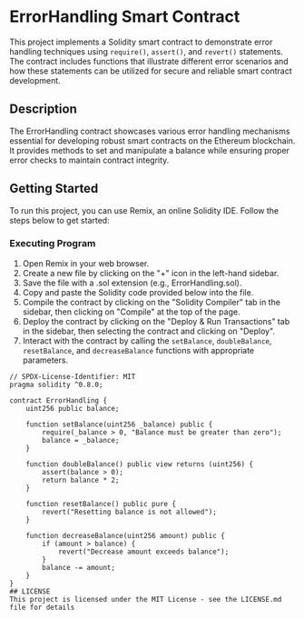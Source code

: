 # ErrorHandling Smart Contract

This project implements a Solidity smart contract to demonstrate error handling techniques using `require()`, `assert()`, and `revert()` statements. The contract includes functions that illustrate different error scenarios and how these statements can be utilized for secure and reliable smart contract development.

## Description

The ErrorHandling contract showcases various error handling mechanisms essential for developing robust smart contracts on the Ethereum blockchain. It provides methods to set and manipulate a balance while ensuring proper error checks to maintain contract integrity.

## Getting Started

To run this project, you can use Remix, an online Solidity IDE. Follow the steps below to get started:

### Executing Program

1. Open Remix in your web browser.
2. Create a new file by clicking on the "+" icon in the left-hand sidebar.
3. Save the file with a .sol extension (e.g., ErrorHandling.sol).
4. Copy and paste the Solidity code provided below into the file.
5. Compile the contract by clicking on the "Solidity Compiler" tab in the sidebar, then clicking on "Compile" at the top of the page.
6. Deploy the contract by clicking on the "Deploy & Run Transactions" tab in the sidebar, then selecting the contract and clicking on "Deploy".
7. Interact with the contract by calling the `setBalance`, `doubleBalance`, `resetBalance`, and `decreaseBalance` functions with appropriate parameters.

```solidity
// SPDX-License-Identifier: MIT
pragma solidity ^0.8.0;

contract ErrorHandling {
    uint256 public balance;

    function setBalance(uint256 _balance) public {
        require(_balance > 0, "Balance must be greater than zero");
        balance = _balance;
    }

    function doubleBalance() public view returns (uint256) {
        assert(balance > 0);
        return balance * 2;
    }

    function resetBalance() public pure {
        revert("Resetting balance is not allowed");
    }

    function decreaseBalance(uint256 amount) public {
        if (amount > balance) {
            revert("Decrease amount exceeds balance");
        }
        balance -= amount;
    }
}
## LICENSE
This project is licensed under the MIT License - see the LICENSE.md file for details
